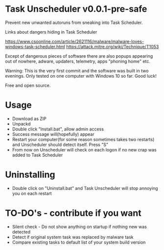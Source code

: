 # Task Unscheduler v0.0.1-pre-safe
Prevent new unwanted autoruns from sneaking into Task Scheduler.

Links about dangers hiding in Task Scheduler

https://www.csoonline.com/article/2621116/malware/malware-loves-windows-task-scheduler.html
https://attack.mitre.org/wiki/Technique/T1053

Except of dangerous pieces of software there are also popups appearing out of nowhere, adware, updaters, telemetry, apps "phoning home" etc.

Warning: This is the very first commit and the software was built in two evenings. Only tested on one computer with Windows 10 so far. Good luck!

Free and open source.

# Usage

- Download as ZIP
- Unpackd
- Double click "Install.bat", allow admin access
- Success message will(hopefully) appear
- Restart your computer(for some reason sometimes takes two restarts) and Unscheduler should detect itself. Press "S"
- From now on Unscheduler will check on each logon if no new crap was added to Task Scheduler

# Uninstalling

- Double click on "Uninstall.bat" and Task Unscheduler will stop annoying you on each restart

# TO-DO's - contribute if you want

- Silent check - Do not show anything on startup if nothing new was detected
- Detect if original system task was replaced by malware task
- Compare existing tasks to default list of your system build version
